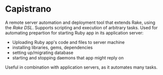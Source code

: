 # Capistrano
A remote server automation and deployment tool that extends Rake, using the *Rake DSL*. Supports scripting and execution of arbitrary tasks. Used for automating prepartion for starting Ruby app in its application server:
- Uploading Ruby app's code and files to server machine
- installing libraries, gems, dependencies
- setting up/migrating database
- starting and stopping daemons that app might reply on

Useful in combination with application servers, as it automates many tasks.

